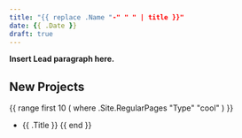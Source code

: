 ```yaml
---
title: "{{ replace .Name "-" " " | title }}"
date: {{ .Date }}
draft: true
---
```


**Insert Lead paragraph here.**

## New Projects

{{ range first 10 ( where .Site.RegularPages "Type" "cool" ) }}
* {{ .Title }}
{{ end }}
